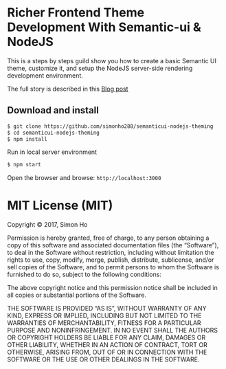 # Richer Frontend Theme Development With Semantic-ui & NodeJS

This is a steps by steps guild show you how to create a basic Semantic UI theme, customize it, and setup the NodeJS server-side rendering development environment.

The full story is described in this [Blog post](https://blog.simonho.net/semanticui-nodejs-theming)

## Download and install

```bash
$ git clone https://github.com/simonho288/semanticui-nodejs-theming
$ cd semanticui-nodejs-theming
$ npm install
```

Run in local server environment
```bash
$ npm start
```

Open the browser and browse: `http://localhost:3000`


MIT License (MIT)
=====================

Copyright © 2017, Simon Ho

Permission is hereby granted, free of charge, to any person
obtaining a copy of this software and associated documentation
files (the “Software”), to deal in the Software without
restriction, including without limitation the rights to use,
copy, modify, merge, publish, distribute, sublicense, and/or sell
copies of the Software, and to permit persons to whom the
Software is furnished to do so, subject to the following
conditions:

The above copyright notice and this permission notice shall be
included in all copies or substantial portions of the Software.

THE SOFTWARE IS PROVIDED “AS IS”, WITHOUT WARRANTY OF ANY KIND,
EXPRESS OR IMPLIED, INCLUDING BUT NOT LIMITED TO THE WARRANTIES
OF MERCHANTABILITY, FITNESS FOR A PARTICULAR PURPOSE AND
NONINFRINGEMENT. IN NO EVENT SHALL THE AUTHORS OR COPYRIGHT
HOLDERS BE LIABLE FOR ANY CLAIM, DAMAGES OR OTHER LIABILITY,
WHETHER IN AN ACTION OF CONTRACT, TORT OR OTHERWISE, ARISING
FROM, OUT OF OR IN CONNECTION WITH THE SOFTWARE OR THE USE OR
OTHER DEALINGS IN THE SOFTWARE.

